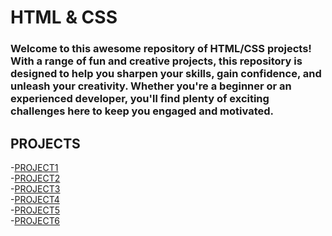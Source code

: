 # HTML & CSS
<h3>Welcome to this awesome repository of HTML/CSS  projects! With a range of fun and creative projects, this repository is designed to help you sharpen your skills, gain confidence, and unleash your creativity. Whether you're a beginner or an experienced developer, you'll find plenty of exciting challenges here to keep you engaged and motivated.</h3>

 ## PROJECTS
 
 -[PROJECT1](https://github.com/imankitadas/Fullstack-Javascript-Projects-2023/tree/main/HTML%20and%20CSS%20Projects/Project%2001)<br>
 -[PROJECT2](https://github.com/imankitadas/Fullstack-Javascript-Projects-2023/tree/main/HTML%20and%20CSS%20Projects/Project%2002 )<br>
 -[PROJECT3]( https://github.com/imankitadas/Fullstack-Javascript-Projects-2023/tree/main/HTML%20and%20CSS%20Projects/Project%2003)<br>
 -[PROJECT4](https://github.com/imankitadas/Fullstack-Javascript-Projects-2023/tree/main/HTML%20and%20CSS%20Projects/Project%2004)<br>
 -[PROJECT5]( https://github.com/imankitadas/Fullstack-Javascript-Projects-2023/tree/main/HTML%20and%20CSS%20Projects/Project%2005)<br>
 -[PROJECT6](https://github.com/imankitadas/Fullstack-Javascript-Projects-2023/tree/main/HTML%20and%20CSS%20Projects/Project%2006)<br>
